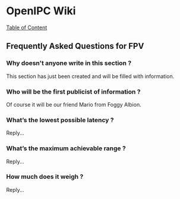 # OpenIPC Wiki
[Table of Content](../README.md)

Frequently Asked Questions for FPV
----------------------------------

### Why doesn't anyone write in this section ?

This section has just been created and will be filled with information.

### Who will be the first publicist of information ?

Of course it will be our friend Mario from Foggy Albion.

### What’s the lowest possible latency ?

Reply...

### What’s the maximum achievable range ?

Reply...

### How much does it weigh ?

Reply...
